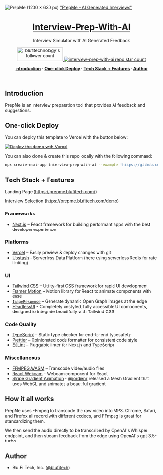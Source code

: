 ![PrepMe (1200 × 630 px)](https://github.com/Blu-Fi-Tech-Inc/Interview-Prep-With-AI/assets/98633589/717949e4-7e69-4100-94cb-7c9b4f0bac12)
<a href="https://prepme.blufitech.com">
  "PrepMe – AI Generated Interviews"
  <h1 align="center">Interview-Prep-With-AI</h1>
</a>

<p align="center">
  Interview Simulator with AI Generated Feedback
</p>

<p align="center">
  <a href="https://linkedin.com/in/blufitechnology">
    <img src="https://media.licdn.com/dms/image/D4E16AQFYrBlcm7c76A/profile-displaybackgroundimage-shrink_350_1400/0/1689931877588?e=1695254400&v=beta&t=slb4a7CgykFnkBpYhgzG2SHONr62cFM-rnNq3zw0svw" width="150" height="45" alt="blufitechnology's follower count" />
  </a>
  <a href="https://github.com/blu-fi-tech-inc">
    <img src="https://img.shields.io/github/stars/blu-fi-tech-inc/interview-prep-with-ai?label=blu-fi-tech-inc%2Finterview-prep-with-ai" alt="interview-prep-with-ai repo star count" />
  </a>
</p>

<p align="center">
  <a href="#introduction"><strong>Introduction</strong></a> ·
  <a href="#one-click-deploy"><strong>One-click Deploy</strong></a> ·
  <a href="#tech-stack--features"><strong>Tech Stack + Features</strong></a> ·
  <a href="#author"><strong>Author</strong></a>
</p>
<br/>

## Introduction

PrepMe is an interview preparation tool that provides AI feedback and suggestions.

## One-click Deploy

You can deploy this template to Vercel with the button below:

[![Deploy the demo with Vercel](https://vercel.com/button)](https://vercel.com/new/tameyer41/clone?demo-title=Liftoff%20%E2%80%93%C2%A0AI%20Mock%20Interview%20Simulator&demo-description=Liftoff%20is%20an%20interview%20preparation%20tool%20that%20provides%20AI%20feedback%20on%20your%20mock%20interviews%2C%20built%20with%20OpenAI%20Whisper%20and%20GPT.&demo-url=https%3A%2F%2Fdemo.useliftoff.com%2F&demo-image=%2F%2Fimages.ctfassets.net%2Fe5382hct74si%2F5TbjLXmeKdo2rURpnjIEqn%2Fc7c8fc350183e8cd3c819d172c0005ac%2F68747470733a2f2f696b2e696d6167656b69742e696f2f396b6d3732617371752f436c65616e53686f745f323032332d30352d33315f61745f31322e34332e35&project-name=Liftoff%20%E2%80%93%C2%A0AI%20Mock%20Interview%20Simulator&repository-name=liftoff&repository-url=https%3A%2F%2Fgithub.com%2FTameyer41%2Fliftoff&from=templates&skippable-integrations=1&env=OPENAI_API_KEY&envDescription=Get%20your%20OpenAI%20API%20key%20here%3A&envLink=https%3A%2F%2Fplatform.openai.com%2Faccount%2Fapi-keys)

You can also clone & create this repo locally with the following command:

```bash
npx create-next-app interview-prep-with-ai --example "https://github.com/Blu-Fi-Tech-Inc/Interview-Prep-With-AI"
```

## Tech Stack + Features

Landing Page (https://prepme.blufitech.com/)

Interview Selection (https://prepme.blufitech.com/demo)

### Frameworks

- [Next.js](https://nextjs.org/) – React framework for building performant apps with the best developer experience

### Platforms

- [Vercel](https://vercel.com/) – Easily preview & deploy changes with git
- [Upstash](https://upstash.com/) - Serverless Data Platform (here using serverless Redis for rate limiting)

### UI

- [Tailwind CSS](https://tailwindcss.com/) – Utility-first CSS framework for rapid UI development
- [Framer Motion](https://framer.com/motion) – Motion library for React to animate components with ease
- [`ImageResponse`](https://beta.nextjs.org/docs/api-reference/image-response) – Generate dynamic Open Graph images at the edge
- [HeadlessUI](https://headlessui.com/) - Completely unstyled, fully accessible UI components, designed to integrate beautifully with Tailwind CSS

### Code Quality

- [TypeScript](https://www.typescriptlang.org/) – Static type checker for end-to-end typesafety
- [Prettier](https://prettier.io/) – Opinionated code formatter for consistent code style
- [ESLint](https://eslint.org/) – Pluggable linter for Next.js and TypeScript

### Miscellaneous

- [FFMPEG.WASM](https://ffmpegwasm.netlify.app/) – Transcode video/audio files
- [React Webcam](https://github.com/mozmorris/react-webcam) - Webcam component for React
- [Stripe Gradient Animation](https://whatamesh.vercel.app/) - [@jordienr](https://twitter.com/jordienr) released a Mesh Gradient that uses WebGL and animates a beautiful gradient

## How it all works

PrepMe uses FFmpeg to transcode the raw video into MP3. Chrome, Safari, and Firefox all record with different codecs, and FFmpeg is great for standardizing them.

We then send the audio directly to be transcribed by OpenAI's Whisper endpoint, and then stream feedback from the edge using OpenAI's gpt-3.5-turbo.

## Author

- Blu.Fi Tech, Inc. ([@blufitech](https://blufitech.com))
